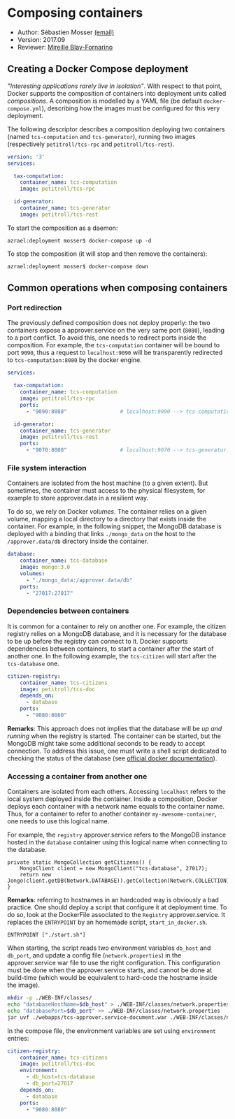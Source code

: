 # Composing containers

  * Author: Sébastien Mosser [(email)](mosser@i3s.unice.fr)
  * Version: 2017.09
  * Reviewer: [Mireille Blay-Fornarino](blay@i3s.unice.fr)

  
  
## Creating a Docker Compose deployment

_"Interesting applications rarely live in isolation"_. With respect to that point, Docker supports the composition of containers into deployment units called _compositions_. A composition is modelled by a YAML file (be default `docker-compose.yml`), describing how the images must be configured for this very deployment.

The following descriptor describes a composition deploying two containers (named `tcs-computation` and `tcs-generator`), running two images (respectively `petitroll/tcs-rpc` and `petitroll/tcs-rest`).

```yaml
version: '3'
services:

  tax-computation:                
    container_name: tcs-computation
    image: petitroll/tcs-rpc

  id-generator:                   
    container_name: tcs-generator
    image: petitroll/tcs-rest
```

To start the composition as a daemon:

```
azrael:deployment mosser$ docker-compose up -d
```

To stop the composition (it will stop and then remove the containers):

```
azrael:deployment mosser$ docker-compose down

```

## Common operations when composing containers

### Port redirection

The previously defined composition does not deploy properly: the two containers expose a approver.service on the very same port (`8080`), leading to a port conflict. To avoid this, one needs to redirect ports inside the composition. For example, the `tcs-computation` container will be bound to port `9090`, thus a request to `localhost:9090` will be transparently redirected to `tcs-computation:8080` by the docker engine. 

```yaml
services:

  tax-computation:                
    container_name: tcs-computation
    image: petitroll/tcs-rpc
    ports:
      - "9090:8080"					# localhost:9090 --> tcs-computation:8080

  id-generator:                   
    container_name: tcs-generator
    image: petitroll/tcs-rest
    ports:
      - "9070:8080"					# localhost:9070 --> tcs-generator:8080
```

### File system interaction

Containers are isolated from the host machine (to a given extent). But sometimes, the container must access to the physical filesystem, for example to store approver.data in a resilient way.  

To do so, we rely on Docker _volumes_. The container relies on a given volume, mapping a local directory to a directory that exists inside the container. For example, in the following snippet, the MongoDB database is deployed with a binding that links `./mongo_data` on the host to the `/approver.data/db` directory inside the container.

```yaml
database:
    container_name: tcs-database
    image: mongo:3.0
    volumes:
      - "./mongo_data:/approver.data/db"
    ports:
      - "27017:27017"
```

### Dependencies between containers

It is common for a container to rely on another one. For example, the citizen registry relies on a MongoDB database, and it is necessary for the database to be up before the registry can connect to it. Docker supports dependencies between containers, to start a container after the start of another one. In the following example, the `tcs-citizen` will start after the `tcs-database` one.

```yaml
citizen-registry:              
    container_name: tcs-citizens
    image: petitroll/tcs-doc
    depends_on:
      - database
    ports:
      - "9080:8080"
```

__Remarks__: This approach does not implies that the database will be _up and running_ when the registry is started. The container can be started, but the MongoDB might take some additional seconds to be ready to accept connection. To address this issue, one must write a shell script dedicated to checking the status of the database (see [official docker documentation](https://docs.docker.com/compose/startup-order/)).

### Accessing a container from another one

Containers are isolated from each others. Accessing `localhost` refers to the local system deployed inside the container. Inside a composition, Docker deploys each container with a network name equals to the container name. Thus, for a container to refer to another container `my-awesome-container`, one needs to use this logical name.

For example, the `registry` approver.service refers to the MongoDB instance hosted in the `database` container using this logical name when connecting to the database.

```
private static MongoCollection getCitizens() {
	MongoClient client = new MongoClient("tcs-database", 27017);
	return new Jongo(client.getDB(Network.DATABASE)).getCollection(Network.COLLECTION);
}
```

__Remarks__: referring to hostnames in an hardcoded way is obviously a bad practice. One should deploy a script that configure it at deployment time. To do so, look at the DockerFile associated to the `Registry` approver.service. It replaces the `ENTRYPOINT` by an homemade script, `start_in_docker.sh`. 

```
ENTRYPOINT ["./start.sh"]
```

When starting, the script reads two environment variables `db_host` and `db_port`, and update a config file (`network.properties`) in the approver.service war file to use the right configuration. This configuration must be done when the approver.service starts, and cannot be done at build-time (which would be equivalent to hard-code the hostname inside the image).

```bash
mkdir -p ./WEB-INF/classes/
echo "databaseHostName=$db_host" > ./WEB-INF/classes/network.properties
echo "databasePort=$db_port" >> ./WEB-INF/classes/network.properties
jar uvf ./webapps/tcs-approver.service-document.war ./WEB-INF/classes/network.properties
```


In the compose file, the environment variables are set using `environment` entries:

```yaml
citizen-registry:             
    container_name: tcs-citizens
    image: petitroll/tcs-doc
    environment:
      - db_host=tcs-database
      - db_port=27017
    depends_on:
      - database
    ports:
      - "9080:8080"
```

